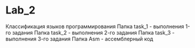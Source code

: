 # Lab_2
Классификация языков программирования
Папка task_1 - выполнения 1-го задания
Папка task_2 - выполнения 2-го задания
Папка task_3 - выполнения 3-го задания
Папка Asm - ассемблерный код
